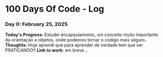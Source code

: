 # 100 Days Of Code - Log

### Day 0: February 25, 2025

**Today's Progress**: Estudei encapsulamento, um conceito muito importante da orientação a objetos, onde podemos tornar o codigo mais seguro..
**Thoughts:** Hoje aprendi que para aprender de verdade tem que ser PRATICANDO!!
**Link to work:** em breve...

